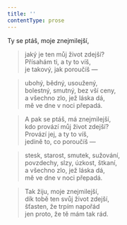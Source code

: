```yaml
---
title: ''
contentType: prose
---
```


Ty se ptáš, moje znejmilejší,

> jaký je ten můj život zdejší?  
> Přísahám ti, a ty to víš,  
> je takový, jak poroučíš —

> ubohý, bědný, usoužený,  
> bolestný, smutný, bez vší ceny,  
> a všechno zlo, jež láska dá,  
> mě ve dne v noci přepadá.

> A pak se ptáš, má znejmilejší,  
> kdo provází můj život zdejší?  
> Provází jej, a ty to víš,  
> jedině to, co poroučíš —

> stesk, starost, smutek, sužování,  
> povzdechy, slzy, úzkost, štkaní,  
> a všechno zlo, jež láska dá,  
> mě ve dne v noci přepadá.

> Tak žiju, moje znejmilejší,  
> dík tobě ten svůj život zdejší,  
> šťasten, že trpím napořád  
> jen proto, že tě mám tak rád.
